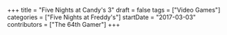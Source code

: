 +++
title = "Five Nights at Candy's 3"
draft = false
tags = ["Video Games"]
categories = ["Five Nights at Freddy's"]
startDate = "2017-03-03"
contributors = ["The 64th Gamer"]
+++
